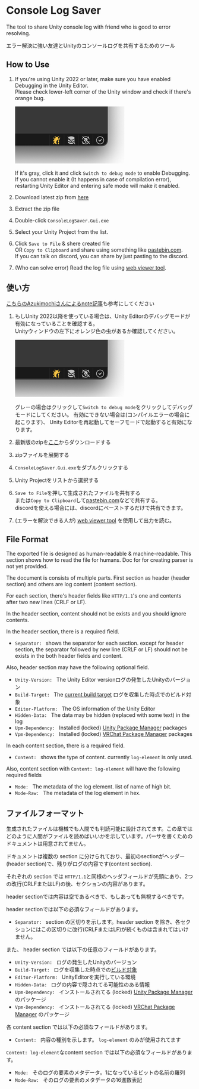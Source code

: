 Console Log Saver
===

The tool to share Unity console log with friend who is good to error resolving.

エラー解決に強い友達とUnityのコンソールログを共有するためのツール

How to Use
---

1. If you're using Unity 2022 or later, make sure you have enabled Debugging in the Unity Editor. \
   Please check lower-left corner of the Unity window and check if there's orange bug.

   ![orange-bug-at-lower-left]

   If it's gray, click it and click `Switch to debug mode` to enable Debugging.
   If you cannot enable it (It happens in case of compilation error), 
   restarting Unity Editor and entering safe mode will make it enabled.
1. Download latest zip from [here][saver-zip-download]
2. Extract the zip file
3. Double-click `ConsoleLogSaver.Gui.exe`
4. Select your Unity Project from the list.
5. Click `Save to File` & shere created file \
   OR `Copy to Clipboard` and share using something like [pastebin.com]. \
   If you can talk on discord, you can share by just pasting to the discord.
6. (Who can solve error) Read the log file using [web viewer tool][viewer].

使い方
---

[こちらのAzukimochiさんによるnote記事][note-by-azukimochi]も参考にしてください

[note-by-azukimochi]: https://note.com/azukimochi25/n/n042c495e55f4

1. もしUnity 2022以降を使っている場合は、Unity Editorのデバッグモードが有効になっていることを確認する。\
   Unityウィンドウの左下にオレンジ色の虫があるか確認してください。

   ![orange-bug-at-lower-left]

   グレーの場合はクリックして`Switch to debug mode`をクリックしてデバッグモードにしてください。
   有効にできない場合は(コンパイルエラーの場合に起こります)、 Unity Editorを再起動してセーフモードで起動すると有効になります。
1. 最新版のzipを[ここ][saver-zip-download]からダウンロードする
2. zipファイルを展開する
3. `ConsoleLogSaver.Gui.exe`をダブルクリックする
4. Unity Projectをリストから選択する
5. `Save to File`を押して生成されたファイルを共有する\
   または`Copy to Clipboard`して[pastebin.com]などで共有する。\
   discordを使える場合には、discordにペーストするだけで共有できます。
6. (エラーを解決できる人が) [web viewer tool][viewer] を使用して出力を読む。

[orange-bug-at-lower-left]: readme.orange-bug.png

File Format
---

The exported file is designed as human-readable & machine-readable.
This section shows how to read the file for humans. Doc for for creating parser is not yet provided.

The document is consists of multiple parts. First section as header (header section) and others are log content (content section).

For each section, there's header fields like `HTTP/1.1`'s one and contents after two new lines (CRLF or LF).

In the header section, content should not be exists and you should ignore contents.

In the header section, there is a required field.

- `Separator: ` shows the separator for each section. except for header section, the separator followed by new line (CRLF or LF) should not be exists in the both header fields and content.

Also, header section may have the following optional field.

- `Unity-Version: ` The Unity Editor versionログの発生したUnityのバージョン
- `Build-Target: ` The [current build target][unity-build-target] ログを収集した時点でのビルド対象
- `Editor-Platform: ` The OS information of the Unity Editor
- `Hidden-Data: ` The data may be hidden (replaced with some text) in the log
- `Upm-Dependency: ` Installed (locked) [Unity Package Manager][UPM] packages
- `Vpm-Dependency: ` Installed (locked) [VRChat Package Manager][VPM] packages

In each content section, there is a required field.

- `Content: ` shows the type of content. currently `log-element` is only used.

Also, content section with `Content: log-element` will have the following required fields

- `Mode: ` The metadata of the log element. list of name of high bit.
- `Mode-Raw: ` The metadata of the log element in hex.

ファイルフォーマット
---

生成されたファイルは機械でも人間でも判読可能に設計されてます。この章ではどのように人間がファイルを読めばいいかを示しています。パーサを書くためのドキュメントは用意されてません。

ドキュメントは複数の section に分けられており、最初のsectionがヘッダー(header section)で、残りがログの内容です(content section).

それぞれの section では `HTTP/1.1`と同様のヘッダフィールドが先頭にあり、2つの改行(CRLFまたはLF)の後、セクションの内容があります。

header sectionでは内容は空であるべきで、もしあっても無視するべきです。

header sectionでは以下の必須なフィールドがあります。

- `Separator: ` section の区切りを示します。header section を除き、各セクションにはこの区切りに改行(CRLFまたはLF)が続くものは含まれてはいけません。

また、 header section では以下の任意のフィールドがあります。

- `Unity-Version: ` ログの発生したUnityのバージョン
- `Build-Target: ` ログを収集した時点での[ビルド対象][unity-build-target]
- `Editor-Platform: ` UnityEditorを実行している環境
- `Hidden-Data: ` ログの内容で隠されてる可能性のある情報
- `Upm-Dependency: ` インストールされてる (locked) [Unity Package Manager][UPM] のパッケージ
- `Vpm-Dependency: ` インストールされてる (locked) [VRChat Package Manager][VPM] のパッケージ

各 content section では以下の必須なフィールドがあります。

- `Content: ` 内容の種別を示します。 `log-element` のみが使用されてます

`Content: log-element`なcontent section では以下の必須なフィールドがあります。

- `Mode: ` そのログの要素のメタデータ。1になっているビットの名前の羅列
- `Mode-Raw: ` そのログの要素のメタデータの16進数表記

[saver-zip-download]: https://github.com/anatawa12/ConsoleLogSaver/releases/latest/download/ConsoleLogSaver.Gui-win-x64.zip
[pastebin.com]: https://pastebin.com/
[viewer]: https://anatawa12.github.io/ConsoleLogSaver/
[unity-build-target]: https://docs.unity3d.com/2021.2/ScriptReference/EditorUserBuildSettings-activeBuildTarget.html
[UPM]: https://docs.unity3d.com/Manual/Packages.html
[VPM]: https://vcc.docs.vrchat.com/vpm/

